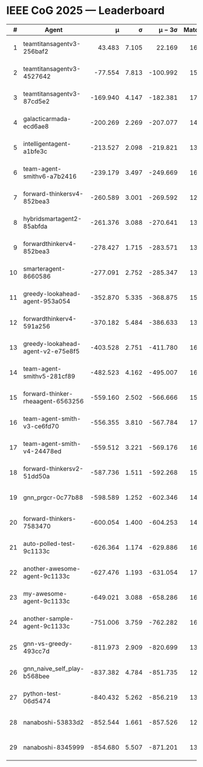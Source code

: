 # IEEE CoG 2025 — Leaderboard

| # | Agent | μ | σ | μ − 3σ | Matches | Updated |
|---:|---|---:|---:|---:|---:|---|
| 1 | teamtitansagentv3-256baf2 | 43.483 | 7.105 | 22.169 | 16536 | 2025-08-23 17:47 |
| 2 | teamtitansagentv3-4527642 | -77.554 | 7.813 | -100.992 | 15930 | 2025-08-23 17:47 |
| 3 | teamtitansagentv3-87cd5e2 | -169.940 | 4.147 | -182.381 | 17266 | 2025-08-23 17:47 |
| 4 | galacticarmada-ecd6ae8 | -200.269 | 2.269 | -207.077 | 14960 | 2025-08-23 17:47 |
| 5 | intelligentagent-a1bfe3c | -213.527 | 2.098 | -219.821 | 13528 | 2025-08-23 17:47 |
| 6 | team-agent-smithv6-a7b2416 | -239.179 | 3.497 | -249.669 | 16060 | 2025-08-23 17:47 |
| 7 | forward-thinkersv4-852bea3 | -260.589 | 3.001 | -269.592 | 12938 | 2025-08-23 17:47 |
| 8 | hybridsmartagent2-85abfda | -261.376 | 3.088 | -270.641 | 13940 | 2025-08-23 17:47 |
| 9 | forwardthinkerv4-852bea3 | -278.427 | 1.715 | -283.571 | 13207 | 2025-08-23 17:47 |
| 10 | smarteragent-8660586 | -277.091 | 2.752 | -285.347 | 13894 | 2025-08-23 17:47 |
| 11 | greedy-lookahead-agent-953a054 | -352.870 | 5.335 | -368.875 | 15310 | 2025-08-23 17:47 |
| 12 | forwardthinkerv4-591a256 | -370.182 | 5.484 | -386.633 | 13359 | 2025-08-23 17:47 |
| 13 | greedy-lookahead-agent-v2-e75e8f5 | -403.528 | 2.751 | -411.780 | 16050 | 2025-08-23 17:47 |
| 14 | team-agent-smithv5-281cf89 | -482.523 | 4.162 | -495.007 | 16020 | 2025-08-23 17:47 |
| 15 | forward-thinker-rheaagent-6563256 | -559.160 | 2.502 | -566.666 | 15428 | 2025-08-23 17:47 |
| 16 | team-agent-smith-v3-ce6fd70 | -556.355 | 3.810 | -567.784 | 17202 | 2025-08-23 17:47 |
| 17 | team-agent-smith-v4-24478ed | -559.512 | 3.221 | -569.176 | 16662 | 2025-08-23 17:47 |
| 18 | forward-thinkersv2-51dd50a | -587.736 | 1.511 | -592.268 | 15888 | 2025-08-23 17:47 |
| 19 | gnn_prgcr-0c77b88 | -598.589 | 1.252 | -602.346 | 14420 | 2025-08-23 17:47 |
| 20 | forward-thinkers-7583470 | -600.054 | 1.400 | -604.253 | 14920 | 2025-08-23 17:47 |
| 21 | auto-polled-test-9c1133c | -626.364 | 1.174 | -629.886 | 16400 | 2025-08-23 17:47 |
| 22 | another-awesome-agent-9c1133c | -627.476 | 1.193 | -631.054 | 17000 | 2025-08-23 17:47 |
| 23 | my-awesome-agent-9c1133c | -649.021 | 3.088 | -658.286 | 16140 | 2025-08-23 17:47 |
| 24 | another-sample-agent-9c1133c | -751.006 | 3.759 | -762.282 | 16340 | 2025-08-23 17:47 |
| 25 | gnn-vs-greedy-493cc7d | -811.973 | 2.909 | -820.699 | 13080 | 2025-08-23 17:47 |
| 26 | gnn_naive_self_play-b568bee | -837.382 | 4.784 | -851.735 | 12900 | 2025-08-23 17:47 |
| 27 | python-test-06d5474 | -840.432 | 5.262 | -856.219 | 13190 | 2025-08-23 17:47 |
| 28 | nanaboshi-53833d2 | -852.544 | 1.661 | -857.526 | 12460 | 2025-08-23 17:47 |
| 29 | nanaboshi-8345999 | -854.680 | 5.507 | -871.201 | 13670 | 2025-08-23 17:47 |
